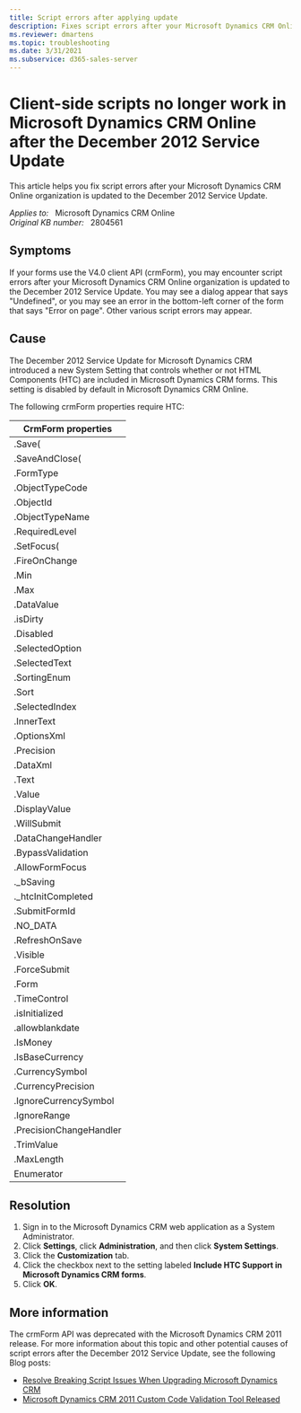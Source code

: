 ```yaml
---
title: Script errors after applying update
description: Fixes script errors after your Microsoft Dynamics CRM Online organization is updated to the December 2012 Service Update.
ms.reviewer: dmartens
ms.topic: troubleshooting
ms.date: 3/31/2021
ms.subservice: d365-sales-server
---
```

# Client-side scripts no longer work in Microsoft Dynamics CRM Online after the December 2012 Service Update

This article helps you fix script errors after your Microsoft Dynamics CRM Online organization is updated to the December 2012 Service Update.

_Applies to:_ &nbsp; Microsoft Dynamics CRM Online  
_Original KB number:_ &nbsp; 2804561

## Symptoms

If your forms use the V4.0 client API (crmForm), you may encounter script errors after your Microsoft Dynamics CRM Online organization is updated to the December 2012 Service Update. You may see a dialog appear that says "Undefined", or you may see an error in the bottom-left corner of the form that says "Error on page". Other various script errors may appear.

## Cause

The December 2012 Service Update for Microsoft Dynamics CRM introduced a new System Setting that controls whether or not HTML Components (HTC) are included in Microsoft Dynamics CRM forms. This setting is disabled by default in Microsoft Dynamics CRM Online.

The following crmForm properties require HTC:

|CrmForm properties|
|---|
|.Save(|
|.SaveAndClose(|
|.FormType|
|.ObjectTypeCode|
|.ObjectId|
|.ObjectTypeName|
|.RequiredLevel|
|.SetFocus(|
|.FireOnChange|
|.Min|
|.Max|
|.DataValue|
|.isDirty|
|.Disabled|
|.SelectedOption|
|.SelectedText|
|.SortingEnum|
|.Sort|
|.SelectedIndex|
|.InnerText|
|.OptionsXml|
|.Precision|
|.DataXml|
|.Text|
|.Value|
|.DisplayValue|
|.WillSubmit|
|.DataChangeHandler|
|.BypassValidation|
|.AllowFormFocus|
|._bSaving|
|._htcInitCompleted|
|.SubmitFormId|
|.NO_DATA|
|.RefreshOnSave|
|.Visible|
|.ForceSubmit|
|.Form|
|.TimeControl|
|.isInitialized|
|.allowblankdate|
|.IsMoney|
|.IsBaseCurrency|
|.CurrencySymbol|
|.CurrencyPrecision|
|.IgnoreCurrencySymbol|
|.IgnoreRange|
|.PrecisionChangeHandler|
|.TrimValue|
|.MaxLength|
|Enumerator|

## Resolution

1. Sign in to the Microsoft Dynamics CRM web application as a System Administrator.
2. Click **Settings**, click **Administration**, and then click **System Settings**.
3. Click the **Customization** tab.
4. Click the checkbox next to the setting labeled **Include HTC Support in Microsoft Dynamics CRM forms**.
5. Click **OK**.

## More information

The crmForm API was deprecated with the Microsoft Dynamics CRM 2011 release. For more information about this topic and other potential causes of script errors after the December 2012 Service Update, see the following Blog posts:

- [Resolve Breaking Script Issues When Upgrading Microsoft Dynamics CRM](https://community.dynamics.com/blogs/post/?postid=6983b51b-486e-4c3a-8a9c-de1419d0a706)
- [Microsoft Dynamics CRM 2011 Custom Code Validation Tool Released](https://cloudblogs.microsoft.com/dynamics365/no-audience/2012/06/21/microsoft-dynamics-crm-2011-custom-code-validation-tool-released/)

